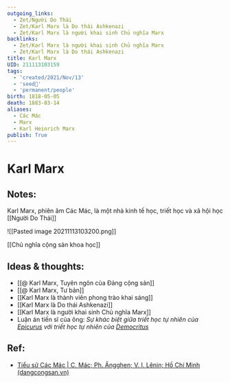 ```yaml
---
outgoing_links:
  - Zet/Người Do Thái
  - Zet/Karl Marx là Do thái Ashkenazi
  - Zet/Karl Marx là người khai sinh Chủ nghĩa Marx
backlinks:
  - Zet/Karl Marx là người khai sinh Chủ nghĩa Marx
  - Zet/Karl Marx là Do thái Ashkenazi
title: Karl Marx
UID: 211113103159
tags:
  - 'created/2021/Nov/13'
  - 'seed🥜'
  - 'permanent/people'
birth: 1818-05-05
death: 1883-03-14
aliases:
  - Các Mác
  - Marx
  - Karl Heinrich Marx
publish: True
---
```

# Karl Marx

## Notes:
Karl Marx, phiên âm Các Mác, là một nhà kinh tế học, triết học và xã hội học [[Người Do Thái]]

![[Pasted image 20211113103200.png]]

[[Chủ nghĩa cộng sản khoa học]]

## Ideas & thoughts:
- [[@ Karl Marx, Tuyên ngôn của Đảng cộng sản]]
- [[@ Karl Marx, Tư bản]]
- [[Karl Marx là thành viên phong trào khai sáng]]
- [[Karl Marx là Do thái Ashkenazi]]
- [[Karl Marx là người khai sinh Chủ nghĩa Marx]]
- Luận án tiến sĩ của ông: _Sự khác biệt giữa triết học tự nhiên của [Epicurus](https://vi.wikipedia.org/wiki/Epicuros "Epicuros") với triết học tự nhiên của [Democritus](https://vi.wikipedia.org/wiki/Democritos)_
## Ref:
- [Tiểu sử Các Mác | C. Mác; Ph. Ăngghen; V. I. Lênin; Hồ Chí Minh (dangcongsan.vn)](https://tulieuvankien.dangcongsan.vn/c-mac-angghen-lenin-ho-chi-minh/c-mac/tieu-su-cuoc-doi-va-su-nghiep/tieu-su-cac-mac-149)
